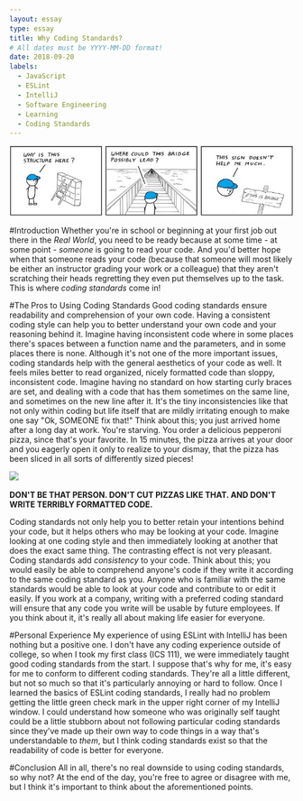 ```yaml
---
layout: essay
type: essay
title: Why Coding Standards?
# All dates must be YYYY-MM-DD format!
date: 2018-09-20
labels:
  - JavaScript
  - ESLint
  - IntelliJ
  - Software Engineering
  - Learning
  - Coding Standards
---
```


<img class="ui massive rounded image" src="../images/codestandardcomic.jpeg">

#Introduction
Whether you're in school or beginning at your first job out there in the *Real World*, you need to be ready because at some time - at some point - *someone* is going to read your code. And you'd better hope when that someone reads your code (because that someone will most likely be either an instructor grading your work or a colleague) that they aren't scratching their heads regretting they even put themselves up to the task. This is where *coding standards* come in!

#The Pros to Using Coding Standards
Good coding standards ensure readability and comprehension of your own code. Having a consistent coding style can help you to better understand your own code and your reasoning behind it. Imagine having inconsistent code where in some places there's spaces between a function name and the parameters, and in some places there is none. Although it's not one of the more important issues, coding standards help with the general aesthetics of your code as well. It feels miles better to read organized, nicely formatted code than sloppy, inconsistent code. Imagine having no standard on how starting curly braces are set, and dealing with a code that has them sometimes on the same line, and sometimes on the new line after it. It's the tiny inconsistencies like that not only within coding but life itself that are mildly irritating enough to make one say "Ok, SOMEONE fix that!" Think about this; you just arrived home after a long day at work. You're starving. You order a delicious pepperoni pizza, since that's your favorite. In 15 minutes, the pizza arrives at your door and you eagerly open it only to realize to your dismay, that the pizza has been sliced in all sorts of differently sized pieces!

<img class="ui massive rounded image" src="../images/pizzaslices.jpeg">

**DON'T BE THAT PERSON. DON'T CUT PIZZAS LIKE THAT. AND DON'T WRITE TERRIBLY FORMATTED CODE.**

Coding standards not only help you to better retain your intentions behind your code, but it helps others who may be looking at your code. Imagine looking at one coding style and then immediately looking at another that does the exact same thing. The contrasting effect is not very pleasant. Coding standards add *consistency* to your code. Think about this; you would easily be able to comprehend anyone's code if they write it according to the same coding standard as you. Anyone who is familiar with the same standards would be able to look at your code and contribute to or edit it easily. If you work at a company, writing with a preferred coding standard will ensure that any code you write will be usable by future employees. If you think about it, it's really all about making life easier for everyone.

#Personal Experience
My experience of using ESLint with IntelliJ has been nothing but a positive one. I don't have any coding experience outside of college, so when I took my first class (ICS 111), we were immediately taught good coding standards from the start. I suppose that's why for me, it's easy for me to conform to different coding standards. They're all a little different, but not so much so that it's particularly annoying or hard to follow. Once I learned the basics of ESLint coding standards, I really had no problem getting the little green check mark in the upper right corner of my IntelliJ window. I could understand how someone who was originally self taught could be a little stubborn about not following particular coding standards since they've made up their own way to code things in a way that's understandable to *them*, but I think coding standards exist so that the readability of code is better for everyone.

#Conclusion
All in all, there's no real downside to using coding standards, so why not? At the end of the day, you're free to agree or disagree with me, but I think it's important to think about the aforementioned points.
